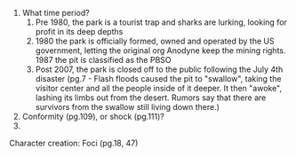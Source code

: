 1. What time period?
	1. Pre 1980, the park is a tourist trap and sharks are lurking, looking for profit in its deep depths
	2. 1980 the park is officially formed, owned and operated by the US government, letting the original org Anodyne keep the mining rights. 1987 the pit is classified as the PBSO
	3. Post 2007, the park is closed off to the public following the July 4th disaster (pg.7 - Flash floods caused the pit to "swallow", taking the visitor center and all the people inside of it deeper. It then "awoke", lashing its limbs out from the desert. Rumors say that there are survivors from the swallow still living down there.)
2. Conformity (pg.109), or shock (pg.111)?
3. 

Character creation:
Foci (pg.18, 47)